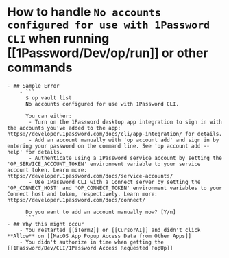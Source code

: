 # How to handle `No accounts configured for use with 1Password CLI` when running [[1Password/Dev/op/run]] or other commands
	- ## Sample Error
		- ```
		  $ op vault list
		  No accounts configured for use with 1Password CLI.
		  
		  You can either:
		   - Turn on the 1Password desktop app integration to sign in with the accounts you've added to the app: https://developer.1password.com/docs/cli/app-integration/ for details.
		   - Add an account manually with 'op account add' and sign in by entering your password on the command line. See 'op account add --help' for details.
		   - Authenticate using a 1Password service account by setting the 'OP_SERVICE_ACCOUNT_TOKEN' environment variable to your service account token. Learn more: https://developer.1password.com/docs/service-accounts/ 
		   - Use 1Password CLI with a Connect server by setting the 'OP_CONNECT_HOST' and 'OP_CONNECT_TOKEN' environment variables to your Connect host and token, respectively. Learn more: https://developer.1password.com/docs/connect/
		  
		  Do you want to add an account manually now? [Y/n] 
		  ```
	- ## Why this might occur
		- You restarted [[iTerm2]] or [[CursorAI]] and didn't click **Allow** on [[MacOS App Popup Access Data from Other Apps]]
		- You didn't authorize in time when getting the [[1Password/Dev/CLI/1Password Access Requested PopUp]]